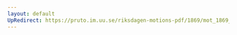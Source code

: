 ```yaml
---
layout: default
UpRedirect: https://pruto.im.uu.se/riksdagen-motions-pdf/1869/mot_1869__ak__275/mot_1869__ak__275-002.pdf
---
```

